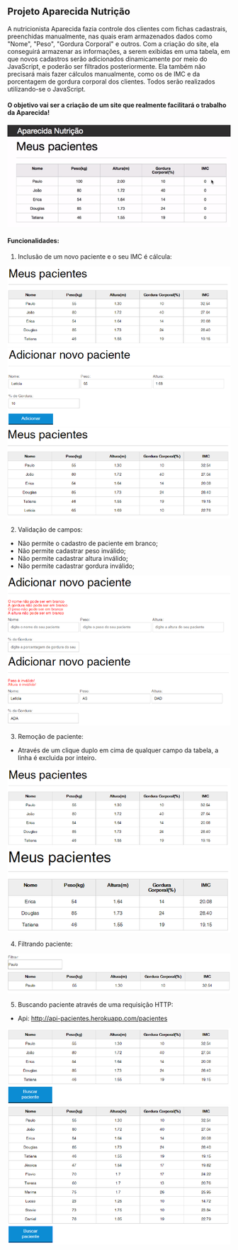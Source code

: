 ## Projeto Aparecida Nutrição

A nutricionista Aparecida fazia controle dos clientes com fichas cadastrais, preenchidas manualmente, nas quais eram armazenados dados como "Nome", "Peso", "Gordura Corporal" e outros. Com a criação do site, ela conseguirá armazenar as informações, a serem exibidas em uma tabela, em que novos cadastros serão adicionados dinamicamente por meio do JavaScript, e poderão ser filtrados posteriormente. Ela também não precisará mais fazer cálculos manualmente, como os de IMC e da porcentagem de gordura corporal dos clientes. Todos serão realizados utilizando-se o JavaScript. 

#### O objetivo vai ser a criação de um site que realmente facilitará o trabalho da Aparecida!

![](/img/tabela-aparecida-nutricao.png)

#### Funcionalidades:

1. Inclusão de um novo paciente e o seu IMC é cálcula:

![](/img/tabela-pacientes.png)
![](/img/cadastro-paciente.png)
![](/img/nova-lista-pacientes.png)

2. Validação de campos:

- Não permite o cadastro de paciente em branco;
- Não permite cadastrar peso inválido;
- Não permite cadastrar altura inválido;
- Não permite cadastrar gordura inválido;

![](/img/valida-campo-em-branco.png)
![](/img/valida-valores-invalidos.png)

3. Remoção de paciente:

- Através de um clique duplo em cima de qualquer campo da tabela, a linha é excluida por inteiro.

![](/img/tabela-pacientes.png)
![](/img/remove-pacientes.png)


4. Filtrando paciente:

![](/img/filtrando-paciente.png)

5. Buscando paciente através de uma requisição HTTP:

- Api: http://api-pacientes.herokuapp.com/pacientes

![](/img/buscar-paciente.png)
![](/img/buscar-paciente-api.png)
